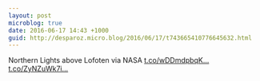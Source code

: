 ```yaml
---
layout: post
microblog: true
date: 2016-06-17 14:43 +1000
guid: http://desparoz.micro.blog/2016/06/17/t743665410776645632.html
---
```

Northern Lights above Lofoten via NASA [t.co/wDDmdpbqK...](https://t.co/wDDmdpbqKt) [t.co/ZyNZuWk7i...](https://t.co/ZyNZuWk7ip)
